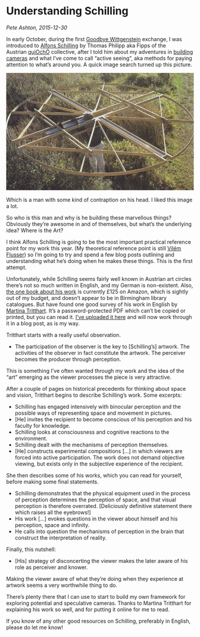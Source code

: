 
# Understanding Schilling

*Pete Ashton, 2015-12-30*


In early October, during the first [Goodbye Wittgenstein](http://art.peteashton.com/art/goodbye-wittgenstein/) exchange, I was introduced to [Alfons Schilling](http://www.alfonsschilling.net) by Thomas Philipp aka Fipps of the Austrian [qujOchÖ](http://qujochoe.org/) collective, after I told him about my adventures in [building cameras](http://bhamobscura.com) and what I’ve come to call “active seeing”, aka methods for paying attention to what’s around you. A quick image search turned up this picture.

![](https://raw.githubusercontent.com/peteash10/2017-body-of-work/master/images/Schilling.jpeg)

Which is a man with some kind of contraption on his head. I liked this image a lot. 

So who is this man and why is he building these marvellous things? Obviously they’re awesome in and of themselves, but what’s the underlying idea? Where is the Art?

I think Alfons Schilling is going to be the most important practical reference point for my work this year. (My theoretical reference point is still [Vilém Flusser](http://peteashton.com/art/2828/)) so I’m going to try and spend a few blog posts outlining and understanding what he’s doing when he makes these things. This is the first attempt.

Unfortunately, while Schilling seems fairly well known in Austrian art circles there’s not so much written in English, and my German is non-existent. Also, [the one book about his work](http://amzn.to/1PxRkMl) is currently £125 on Amazon, which is sightly out of my budget, and doesn’t appear to be in Birmingham library catalogues. But have found one good survey of his work in English by [Martina Tritthart](http://www.spacelab.at/bio/). It’s a password-protected PDF which can’t be copied or printed, but you can read it. [I’ve uploaded it here](https://www.dropbox.com/s/rv8uqyi7604g5hu/3D%20binocular%20vision%20in%20the%20work%20of%20Alfons%20Schilling%20-%20Martina%20Tritthart.pdf?dl=0) and will now work through it in a blog post, as is my way.

Tritthart starts with a really useful observation.

*   The participation of the observer is the key to [Schilling’s] artwork. The activities of the observer in fact constitute the artwork. The perceiver becomes the producer through perception.

This is something I’ve often wanted through my work and the idea of the “art” emerging as the viewer processes the piece is very attractive.

After a couple of pages on historical precedents for thinking about space and vision, Tritthart begins to describe Schilling’s work. Some excerpts:

*   Schilling has engaged intensively with binocular perception and the possible ways of representing space and movement in pictures.
*   [He] invites the recipient to become conscious of his perception and his faculty for knowledge.
*   Schilling looks at consciousness and cognitive reactions to the environment.
*   Schilling dealt with the mechanisms of perception themselves.
*   [He] constructs experimental compositions […] in which viewers are forced into active participation. The work does not demand objective viewing, but exists only in the subjective experience of the recipient.

She then describes some of his works, which you can read for yourself, before making some final statements.

*   Schilling demonstrates that the physical equipment used in the process of perception determines the perception of space, and that visual perception is therefore overrated. [Deliciously definitive statement there which raises all the eyebrows!]
*   His work […] evokes questions in the viewer about himself and his perception, space and infinity.
*   He calls into question the mechanisms of perception in the brain that construct the interpretation of reality.

Finally, this nutshell:

*   [His] strategy of disconcerting the viewer makes the later aware of his role as perceiver and knower.

Making the viewer aware of what they’re doing when they experience at artwork seems a very worthwhile thing to do.

There’s plenty there that I can use to start to build my own framework for exploring potential and speculative cameras. Thanks to Martina Tritthart for explaining his work so well, and for putting it online for me to read.

If you know of any other good resources on Schilling, preferably in English, please do let me know!

